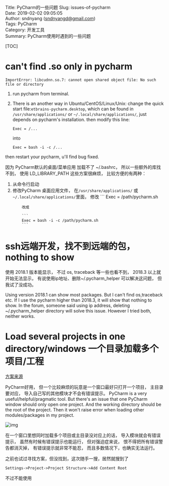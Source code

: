 Title: PyCharm的一些问题
Slug: issues-of-pycharm  
Date: 2019-02-02 09:05:05  
Author: sndnyang (sndnyangd@gmail.com)     
Tags: PyCharm    
Category: 开发工具    
Summary: PyCharm使用时遇到的一些问题  

[TOC]

# can't find .so only in pycharm

	ImportError: libcudnn.so.7: cannot open shared object file: No such file or directory

1. run pycharm from terminal.

2. There is an another way in Ubuntu/CentOS/Linux/Unix: change the quick start file:`etbrains-pycharm.desktop`, which can be found in `/usr/share/applications/` or `~/.local/share/applications/`, just depends on pycharm's installation.
then modify this line:

	```shell
	Exec = /...
	```

	into

	```shell
	Exec = bash -i -c /...
	```

then restart your pycharm, u'll find bug fixed.

因为 PyCharm默认的桌面/菜单应用 加载不了 ~/.bashrc， 所以一些额外的库找不到， 使用 LD_LIBRARY_PATH 这些方案很麻烦， 比较方便的有两种：

1. 从命令行启动
2. 修改PyCharm 桌面应用文件， 在`/usr/share/applications/` 或 `~/.local/share/applications/`里面， 修改
		```
		Exec = /path/pycharm.sh
	```
		改成
	
		```
		Exec = bash -i -c /path/pycharm.sh
		```
    
# ssh远端开发，找不到远端的包， nothing to show

使用 2018.1 版本能显示， 不过 os, traceback 等一些也看不到， 2018.3 以上就开始无法显示， 有说使用ip地址、删除~/.pycharm_helper 可以解决这问题， 但我试了没成功。

Using version 2018.1 can show most packages. But I can't find os,traceback etc. If I use the pycharm higher than 2018.3, it will show that nothing to show. In the forum, someone said using ip address, deleting ~/.pycharm_helper directory will solve this issue. However I tried both, neither works.



# Load several projects in one directory/windows 一个目录加载多个项目/工程

[方案来源]( https://www.cnblogs.com/mrgavin/p/6382406.html )

PyCharm好用， 但一个比较麻烦的玩意是一个窗口最好只打开一个项目， 主目录要对应， 导入自己写的其他模块才不会有错误提示。 PyCharm is a very useful/helpful/pragmatic tool. But there's an issue that one PyCharm window should only open one project. And the working directory should be the root of the project. Then it won't raise error when loading other modules/packages in my project.

 ![img](https://images2015.cnblogs.com/blog/941639/201702/941639-20170209152610010-288461141.jpg) 



在一个窗口里想同时加载多个项目或主目录没对应上的话， 导入模块就会有错误提示， 虽然有时候有错误提示也能运行， 但对强迫症来说， 恨不得把所有错误警告都消灭掉， 有错误提示就非常不能忍， 而且多数情况下，也确实无法运行。



之前也试过寻找方案，但没找到，这次随手一搜，居然就搜到了

```
Settings->Project->Project Structure->Add Content Root
```



不过不能使用